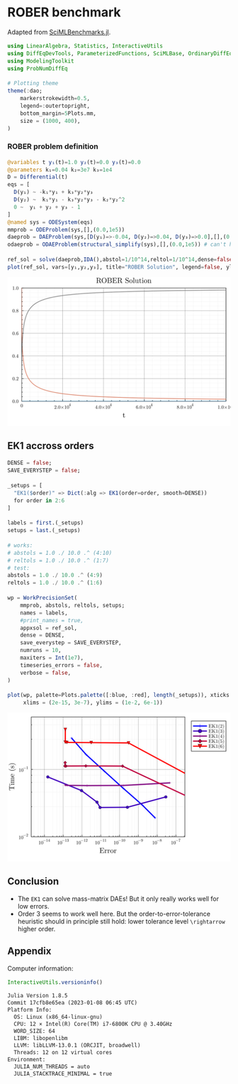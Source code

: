 # ROBER benchmark

Adapted from
[SciMLBenchmarks.jl](https://docs.sciml.ai/SciMLBenchmarksOutput/stable/DAE/ROBERDAE/).

```julia
using LinearAlgebra, Statistics, InteractiveUtils
using DiffEqDevTools, ParameterizedFunctions, SciMLBase, OrdinaryDiffEq, Sundials, Plots
using ModelingToolkit
using ProbNumDiffEq

# Plotting theme
theme(:dao;
    markerstrokewidth=0.5,
    legend=:outertopright,
    bottom_margin=5Plots.mm,
    size = (1000, 400),
)
```




### ROBER problem definition

```julia
@variables t y₁(t)=1.0 y₂(t)=0.0 y₃(t)=0.0
@parameters k₁=0.04 k₂=3e7 k₃=1e4
D = Differential(t)
eqs = [
  D(y₁) ~ -k₁*y₁ + k₃*y₂*y₃
  D(y₂) ~  k₁*y₁ - k₃*y₂*y₃ - k₂*y₂^2
  0 ~  y₁ + y₂ + y₃ - 1
]
@named sys = ODESystem(eqs)
mmprob = ODEProblem(sys,[],(0.0,1e5))
daeprob = DAEProblem(sys,[D(y₁)=>-0.04, D(y₂)=>0.04, D(y₃)=>0.0],[],(0.0,1e5)) # can't handle this yet
odaeprob = ODAEProblem(structural_simplify(sys),[],(0.0,1e5)) # can't handle this yet

ref_sol = solve(daeprob,IDA(),abstol=1/10^14,reltol=1/10^14,dense=false)
plot(ref_sol, vars=[y₁,y₂,y₃], title="ROBER Solution", legend=false, ylims=(0, 1))
```

![](figures/rober_2_1.svg)



## EK1 accross orders

```julia
DENSE = false;
SAVE_EVERYSTEP = false;

_setups = [
  "EK1($order)" => Dict(:alg => EK1(order=order, smooth=DENSE))
  for order in 2:6
]

labels = first.(_setups)
setups = last.(_setups)

# works:
# abstols = 1.0 ./ 10.0 .^ (4:10)
# reltols = 1.0 ./ 10.0 .^ (1:7)
# test:
abstols = 1.0 ./ 10.0 .^ (4:9)
reltols = 1.0 ./ 10.0 .^ (1:6)

wp = WorkPrecisionSet(
    mmprob, abstols, reltols, setups;
    names = labels,
    #print_names = true,
    appxsol = ref_sol,
    dense = DENSE,
    save_everystep = SAVE_EVERYSTEP,
    numruns = 10,
    maxiters = Int(1e7),
    timeseries_errors = false,
    verbose = false,
)

plot(wp, palette=Plots.palette([:blue, :red], length(_setups)), xticks = 10.0 .^ (-16:1:5),
     xlims = (2e-15, 3e-7), ylims = (1e-2, 6e-1))
```

![](figures/rober_3_1.svg)




## Conclusion

- The `EK1` can solve mass-matrix DAEs! But it only really works well for low errors.
- Order 3 seems to work well here. But the order-to-error-tolerance heuristic should in principle still hold: lower tolerance level ``\rightarrow`` higher order.

## Appendix

Computer information:

```julia
InteractiveUtils.versioninfo()
```

```
Julia Version 1.8.5
Commit 17cfb8e65ea (2023-01-08 06:45 UTC)
Platform Info:
  OS: Linux (x86_64-linux-gnu)
  CPU: 12 × Intel(R) Core(TM) i7-6800K CPU @ 3.40GHz
  WORD_SIZE: 64
  LIBM: libopenlibm
  LLVM: libLLVM-13.0.1 (ORCJIT, broadwell)
  Threads: 12 on 12 virtual cores
Environment:
  JULIA_NUM_THREADS = auto
  JULIA_STACKTRACE_MINIMAL = true
```


